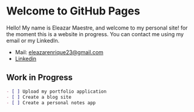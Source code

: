 # Welcome to GitHub Pages

Hello! My name is Eleazar Maestre, and welcome to my personal site! for the moment this is a website in progress. You can contact me using my email or my LinkedIn.

- Mail: eleazarenrique23@gmail.com
- [Linkedin](https://www.linkedin.com/in/eleazarmaestre)

## Work in Progress

```markdown
- [ ] Upload my portfolio application
- [ ] Create a blog site
- [ ] Create a personal notes app
```
